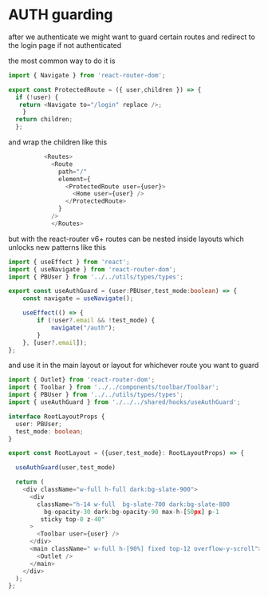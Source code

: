 # AUTH guarding

after we authenticate we might want to guard certain routes and redirect to the login page if not authenticated

the most common way to do it is 

```ts
import { Navigate } from 'react-router-dom';

export const ProtectedRoute = ({ user,children }) => {
  if (!user) {
   return <Navigate to="/login" replace />;
    }
  return children;
  };

```

and wrap the children like this
```ts
          <Routes>
            <Route
              path="/"
              element={
                <ProtectedRoute user={user}>
                  <Home user={user} />
                </ProtectedRoute>
              }
            />
            </Routes>
```

but with the react-router v6+ routes can be nested inside layouts which unlocks new patterns like this 

```ts
import { useEffect } from 'react';
import { useNavigate } from 'react-router-dom';
import { PBUser } from '../../utils/types/types';

export const useAuthGuard = (user:PBUser,test_mode:boolean) => {
    const navigate = useNavigate();

    useEffect(() => {
        if (!user?.email && !test_mode) {
            navigate("/auth");
        }
    }, [user?.email]);
};
```
and use it in the main layout or layout for whichever route you want to guard

```ts
import { Outlet} from 'react-router-dom';
import { Toolbar } from '../../components/toolbar/Toolbar';
import { PBUser } from '../../utils/types/types';
import { useAuthGuard } from './../../shared/hooks/useAuthGuard';

interface RootLayoutProps {
  user: PBUser;
  test_mode: boolean;
}

export const RootLayout = ({user,test_mode}: RootLayoutProps) => {

  useAuthGuard(user,test_mode)

  return (
    <div className="w-full h-full dark:bg-slate-900">
      <div
        className="h-14 w-full  bg-slate-700 dark:bg-slate-800
          bg-opacity-30 dark:bg-opacity-90 max-h-[50px] p-1
         sticky top-0 z-40"
      >
        <Toolbar user={user} />
      </div>
      <main className=" w-full h-[90%] fixed top-12 overflow-y-scroll">
        <Outlet />
      </main>
    </div>
  );
};

```
